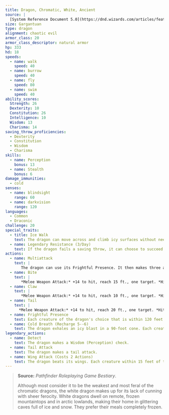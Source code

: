 ```yaml
---
title: Dragon, Chromatic, White, Ancient
source: |
  [System Reference Document 5.0](https://dnd.wizards.com/articles/features/systems-reference-document-srd)
size: Gargantuan
type: dragon
alignment: chaotic evil
armor_class: 20
armor_class_descriptor: natural armor
hp: 333
hd: 18
speeds:
  - name: walk
    speed: 40
  - name: burrow
    speed: 40
  - name: fly
    speed: 80
  - name: swim
    speed: 40
ability_scores:
  Strength: 26
  Dexterity: 10
  Constitution: 26
  Intelligence: 10
  Wisdom: 13
  Charisma: 14
saving_throw_proficiencies:
  - Dexterity
  - Constitution
  - Wisdom
  - Charisma
skills:
  - name: Perception
    bonus: 13
  - name: Stealth
    bonus: 6
damage_immunities:
  - cold
senses:
  - name: blindsight
    range: 60
  - name: darkvision
    range: 120
languages:
  - Common
  - Draconic
challenge: 20
special_traits:
  - title: Ice Walk
    text: The dragon can move across and climb icy surfaces without needing to make an ability check. Additionally, difficult terrain composed of ice or snow doesn't cost it extra moment.
  - name: Legendary Resistance (3/Day)
    text: If the dragon fails a saving throw, it can choose to succeed instead.
actions:
  - name: Multiattack
    text: |
       The dragon can use its Frightful Presence. It then makes three attacks: one with its bite and two with its claws.
  - name: Bite
    text: |
       *Melee Weapon Attack:* +14 to hit, reach 15 ft., one target. *Hit:* 19 (2d10 + 8) piercing damage plus 9 (2d8) cold damage.
  - name: Claw
    text: |
       *Melee Weapon Attack:* +14 to hit, reach 10 ft., one target. *Hit:* 15 (2d6 + 8) slashing damage.
  - name: Tail
    text: |
      *Melee Weapon Attack:* +14 to hit, reach 20 ft., one target. *Hit:* 17 (2d8 + 8) bludgeoning damage.
  - name: Frightful Presence
    text: Each creature of the dragon's choice that is within 120 feet of the dragon and aware of it must succeed on a DC 16 Wisdom saving throw or become frightened for 1 minute. A creature can repeat the saving throw at the end of each of its turns, ending the effect on itself on a success. If a creature's saving throw is successful or the effect ends for it, the creature is immune to the dragon's Frightful Presence for the next 24 hours.
  - name: Cold Breath (Recharge 5--6)
    text: The dragon exhales an icy blast in a 90-foot cone. Each creature in that area must make a DC 22 Constitution saving throw, taking 72 (16d8) cold damage on a failed save, or half as much damage on a successful one.
legendary_actions:
  - name: Detect
    text: The dragon makes a Wisdom (Perception) check.
  - name: Tail Attack
    text: The dragon makes a tail attack.
  - name: Wing Attack (Costs 2 Actions)
    text: The dragon beats its wings. Each creature within 15 feet of the dragon must succeed on a DC 22 Dexterity saving throw or take 15 (2d6 + 8) bludgeoning damage and be knocked prone. The dragon can then fly up to half its flying speed.
---
```


> **Source:** *Pathfinder Roleplaying Game Bestiary*.
>
> Although most consider it to be the weakest and most feral of the chromatic dragons, the white dragon makes up for its lack of cunning with sheer ferocity. White dragons dwell on remote, frozen mountaintops and in arctic lowlands, making their home in glittering caves full of ice and snow. They prefer their meals completely frozen.

